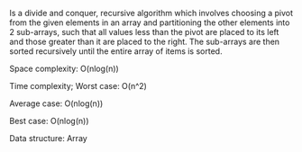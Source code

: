 Is a divide and conquer, recursive algorithm which involves choosing a pivot from the given elements in an array and partitioning the other elements into 2 sub-arrays, such that all values less than the pivot are placed to its left and those greater than it are placed to the right. The sub-arrays are then sorted recursively until the entire array of items is sorted.

Space complexity: O(nlog(n)) 

Time complexity; Worst case: O(n^2)

Average case: O(nlog(n)) 

Best case: O(nlog(n)) 

Data structure: Array
